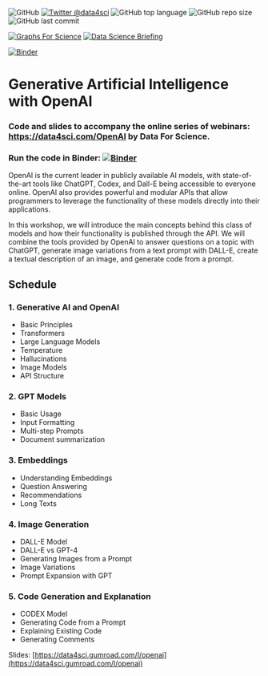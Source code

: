 ![GitHub](https://img.shields.io/github/license/DataForScience/OpenAI)
[![Twitter @data4sci](https://img.shields.io/twitter/follow/data4sci)](https://twitter.com/intent/follow?screen_name=data4sci)
![GitHub top language](https://img.shields.io/github/languages/top/DataForScience/OpenAI)
![GitHub repo size](https://img.shields.io/github/repo-size/DataForScience/OpenAI)
![GitHub last commit](https://img.shields.io/github/last-commit/DataForScience/OpenAI)

[![Graphs For Science](https://img.shields.io/badge/Graphs_For_Science-Subscribe-blue)](https://graphs4sci.substack.com/)
	[![Data Science Briefing](https://img.shields.io/badge/Sunday_Briefing-Subscribe-blue)](https://data4science.ck.page/a63d4cc8d9)


[![Binder](https://mybinder.org/badge_logo.svg)](https://mybinder.org/v2/gh/DataForScience/AdvancedNLP/master)



# Generative Artificial Intelligence with OpenAI

### Code and slides to accompany the online series of webinars: https://data4sci.com/OpenAI by Data For Science.

### Run the code in Binder: [![Binder](https://mybinder.org/badge_logo.svg)](https://mybinder.org/v2/gh/DataForScience/OpenAI/master)

OpenAI is the current leader in publicly available AI models, with state-of-the-art tools like ChatGPT, Codex, and Dall-E being accessible to everyone online. OpenAI also provides powerful and modular APIs that allow programmers to leverage the functionality of these models directly into their applications.

In this workshop, we will introduce the main concepts behind this class of models and how their functionality is published through the API. We will combine the tools provided by OpenAI to answer questions on a topic with ChatGPT, generate image variations from a text prompt with DALL-E, create a textual description of an image, and generate code from a prompt.

## Schedule
### 1. Generative AI and OpenAI
- Basic Principles
- Transformers
- Large Language Models
- Temperature
- Hallucinations
- Image Models
- API Structure

### 2. GPT Models
- Basic Usage
- Input Formatting
- Multi-step Prompts
- Document summarization

### 3. Embeddings
- Understanding Embeddings
- Question Answering
- Recommendations
- Long Texts

### 4. Image Generation
- DALL-E Model
- DALL-E vs GPT-4
- Generating Images from a Prompt
- Image Variations
- Prompt Expansion with GPT

### 5. Code Generation and Explanation
- CODEX Model
- Generating Code from a Prompt
- Explaining Existing Code
- Generating Comments

Slides: [https://data4sci.gumroad.com/l/openai](https://data4sci.gumroad.com/l/openai)
